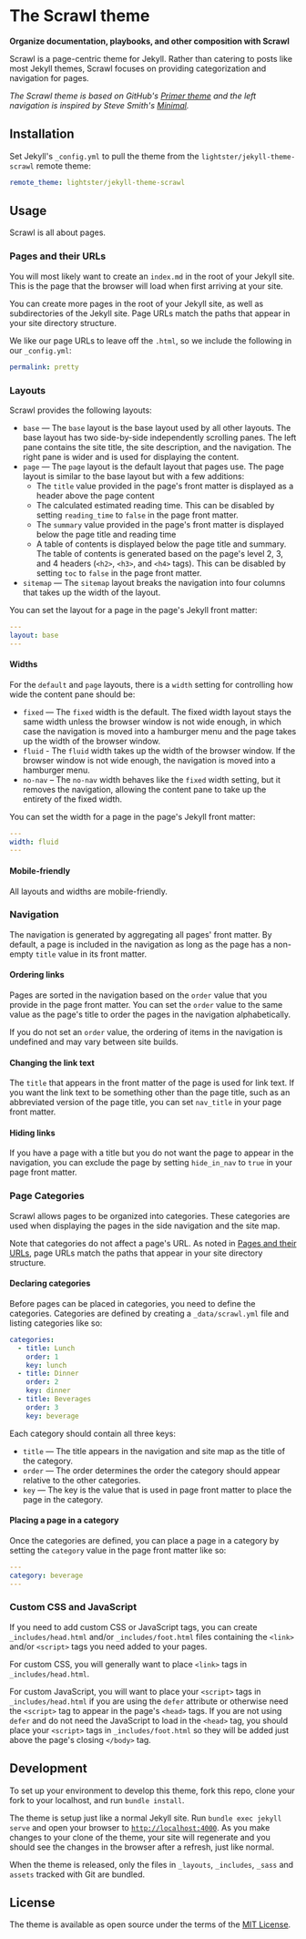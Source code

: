 # The Scrawl theme

**Organize documentation, playbooks, and other composition with Scrawl**

Scrawl is a page-centric theme for Jekyll.  Rather than catering to posts like most Jekyll themes, Scrawl focuses on providing categorization and navigation for pages.

*The Scrawl theme is based on GitHub's [Primer theme](https://github.com/pages-themes/primer) and the left navigation is inspired by Steve Smith's [Minimal](https://github.com/orderedlist/minimal).*

## Installation

Set Jekyll's `_config.yml` to pull the theme from the `lightster/jekyll-theme-scrawl` remote theme:

```yaml
remote_theme: lightster/jekyll-theme-scrawl
```

## Usage

Scrawl is all about pages.

### Pages and their URLs

You will most likely want to create an `index.md` in the root of your Jekyll site.  This is the page that the browser will load when first arriving at your site.

You can create more pages in the root of your Jekyll site, as well as subdirectories of the Jekyll site.  Page URLs match the paths that appear in your site directory structure.

We like our page URLs to leave off the `.html`, so we include the following in our `_config.yml`:
```yaml
permalink: pretty
```

### Layouts

Scrawl provides the following layouts:

 - `base` — The `base` layout is the base layout used by all other layouts.  The base layout has two side-by-side independently scrolling panes.  The left pane contains the site title, the site description, and the navigation.  The right pane is wider and is used for displaying the content.
 - `page` — The `page` layout is the default layout that pages use.  The page layout is similar to the base layout but with a few additions:
   - The `title` value provided in the page's front matter is displayed as a header above the page content
   - The calculated estimated reading time.  This can be disabled by setting `reading_time` to `false` in the page front matter.
   - The `summary` value provided in the page's front matter is displayed below the page title and reading time
   - A table of contents is displayed below the page title and summary.  The table of contents is generated based on the page's level 2, 3, and 4 headers (`<h2>`, `<h3>`, and `<h4>` tags). This can be disabled by setting `toc` to `false` in the page front matter.
 - `sitemap` — The `sitemap` layout breaks the navigation into four columns that takes up the width of the layout.

You can set the layout for a page in the page's Jekyll front matter:
```yaml
---
layout: base
---
```

#### Widths

For the `default` and `page` layouts, there is a `width` setting for controlling how wide the content pane should be:
 - `fixed` — The `fixed` width is the default.  The fixed width layout stays the same width unless the browser window is not wide enough, in which case the navigation is moved into a hamburger menu and the page takes up the width of the browser window.
 - `fluid` - The `fluid` width takes up the width of the browser window.  If the browser window is not wide enough, the navigation is moved into a hamburger menu.
 - `no-nav` – The `no-nav` width behaves like the `fixed` width setting, but it removes the navigation, allowing the content pane to take up the entirety of the fixed width.

You can set the width for a page in the page's Jekyll front matter:
```yaml
---
width: fluid
---
```

#### Mobile-friendly

All layouts and widths are mobile-friendly.

### Navigation

The navigation is generated by aggregating all pages' front matter.  By default, a page is included in the navigation as long as the page has a non-empty `title` value in its front matter.

#### Ordering links

Pages are sorted in the navigation based on the `order` value that you provide in the page front matter.  You can set the `order` value to the same value as the page's title to order the pages in the navigation alphabetically.

If you do not set an `order` value, the ordering of items in the navigation is undefined and may vary between site builds.

#### Changing the link text

The `title` that appears in the front matter of the page is used for link text.  If you want the link text to be something other than the page title, such as an abbreviated version of the page title, you can set `nav_title` in your page front matter.

#### Hiding links

If you have a page with a title but you do not want the page to appear in the navigation, you can exclude the page by setting `hide_in_nav` to `true` in your page front matter.

### Page Categories

Scrawl allows pages to be organized into categories.  These categories are used when displaying the pages in the side navigation and the site map.

Note that categories do not affect a page's URL.  As noted in [Pages and their URLs](#pages-and-their-urls), page URLs match the paths that appear in your site directory structure.

#### Declaring categories

Before pages can be placed in categories, you need to define the categories.  Categories are defined by creating a `_data/scrawl.yml` file and listing categories like so:
```yaml
categories:
  - title: Lunch
    order: 1
    key: lunch
  - title: Dinner
    order: 2
    key: dinner
  - title: Beverages
    order: 3
    key: beverage
```

Each category should contain all three keys:
 - `title` — The title appears in the navigation and site map as the title of the category.
 - `order` — The order determines the order the category should appear relative to the other categories.
 - `key` — The key is the value that is used in page front matter to place the page in the category.

#### Placing a page in a category

Once the categories are defined, you can place a page in a category by setting the `category` value in the page front matter like so:
```yaml
---
category: beverage
---
```

### Custom CSS and JavaScript

If you need to add custom CSS or JavaScript tags, you can create `_includes/head.html` and/or `_includes/foot.html` files containing the `<link>` and/or `<script>` tags you need added to your pages.

For custom CSS, you will generally want to place `<link>` tags in `_includes/head.html`.

For custom JavaScript, you will want to place your `<script>` tags in `_includes/head.html` if you are using the `defer` attribute or otherwise need the `<script>` tag to appear in the page's `<head>` tags.  If you are not using `defer` and do not need the JavaScript to load in the `<head>` tag, you should place your `<script>` tags in `_includes/foot.html` so they will be added just above the page's closing `</body>` tag.

## Development

To set up your environment to develop this theme, fork this repo, clone your fork to your localhost, and run `bundle install`.

The theme is setup just like a normal Jekyll site. Run `bundle exec jekyll serve` and open your browser to [`http://localhost:4000`](http://localhost:4000). As you make changes to your clone of the theme, your site will regenerate and you should see the changes in the browser after a refresh, just like normal.

When the theme is released, only the files in `_layouts`, `_includes`, `_sass` and `assets` tracked with Git are bundled.

## License

The theme is available as open source under the terms of the [MIT License](LICENSE).
